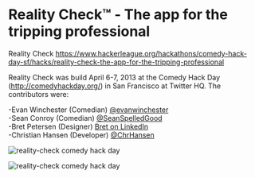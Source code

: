 Reality Check™ - The app for the tripping professional
=========================================================

Reality Check https://www.hackerleague.org/hackathons/comedy-hack-day-sf/hacks/reality-check-the-app-for-the-tripping-professional

Reality Check was build April 6-7, 2013 at the Comedy Hack Day (http://comedyhackday.org/) in San Francisco at Twitter HQ. The contributors were:

-Evan Winchester  (Comedian)  [@evanwinchester](https://twitter.com/evanwinchester "https://twitter.com/evanwinchester")  
-Sean Conroy      (Comedian)  [@SeanSpelledGood](https://twitter.com/seanspelledgood "https://twitter.com/seanspelledgood")   
-Bret Petersen 	   (Designer)  [Bret on LinkedIn](http://www.linkedin.com/pub/bret-petersen/3/202/800 "http://www.linkedin.com/pub/bret-petersen/3/202/800")   
-Christian Hansen (Developer) [@ChrHansen](https://twitter.com/ChrHansen "https://twitter.com/chrhansen")  

![reality-check comedy hack day](https://github.com/Christian-Hansen/reality-check/blob/master/Reality-Check-screenshot-1.png)

![reality-check comedy hack day](https://github.com/Christian-Hansen/reality-check/blob/master/Reality-Check-screenshot-2.png)